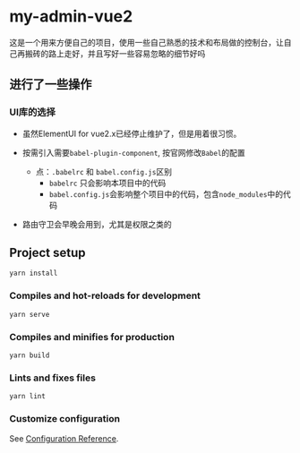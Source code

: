 # my-admin-vue2
  这是一个用来方便自己的项目，使用一些自己熟悉的技术和布局做的控制台，让自己再搬砖的路上走好，并且写好一些容易忽略的细节好吗

## 进行了一些操作
### UI库的选择
+ 虽然ElementUI for vue2.x已经停止维护了，但是用着很习惯。
+ 按需引入需要`babel-plugin-component`, 按官网修改`Babel`的配置
  + 点：`.babelrc` 和 `babel.config.js`区别
    + `babelrc` 只会影响本项目中的代码
    + `babel.config.js`会影响整个项目中的代码，包含`node_modules`中的代码

+ 路由守卫会早晚会用到，尤其是权限之类的


## Project setup
```
yarn install
```

### Compiles and hot-reloads for development
```
yarn serve
```

### Compiles and minifies for production
```
yarn build
```

### Lints and fixes files
```
yarn lint
```

### Customize configuration
See [Configuration Reference](https://cli.vuejs.org/config/).